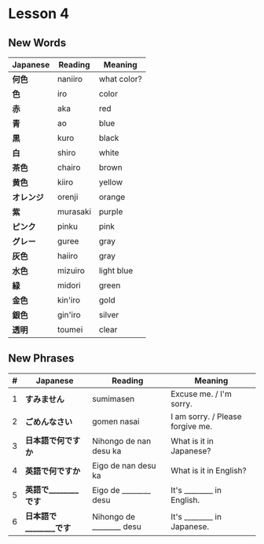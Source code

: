 # Lesson 4

## New Words

| Japanese       | Reading      | Meaning       |
| -------------- | ------------ | ------------- |
| **何色**       | naniiro      | what color?   |
| **色**         | iro          | color         |
| **赤**         | aka          | red           |
| **青**         | ao           | blue          |
| **黒**         | kuro         | black         |
| **白**         | shiro        | white         |
| **茶色**       | chairo       | brown         |
| **黄色**       | kiiro        | yellow        |
| **オレンジ**   | orenji       | orange        |
| **紫**         | murasaki     | purple        |
| **ピンク**     | pinku        | pink          |
| **グレー**     | guree        | gray          |
| **灰色**       | haiiro       | gray          |
| **水色**       | mizuiro      | light blue    |
| **緑**         | midori       | green         |
| **金色**       | kin'iro      | gold          |
| **銀色**       | gin'iro      | silver        |
| **透明**       | toumei       | clear         |

## New Phrases

| #  | Japanese                          | Reading               | Meaning                                |
| -- | --------------------------------- | --------------------- | -------------------------------------- |
| 1  | **すみません**                    | sumimasen             | Excuse me. / I'm sorry.                |
| 2  | **ごめんなさい**                  | gomen nasai           | I am sorry. / Please forgive me.       |
| 3  | **日本語で何ですか**              | Nihongo de nan desu ka| What is it in Japanese?                |
| 4  | **英語で何ですか**                | Eigo de nan desu ka   | What is it in English?                 |
| 5  | **英語で________です**            | Eigo de ________ desu | It's ________ in English.              |
| 6  | **日本語で________です**          | Nihongo de ________ desu | It's ________ in Japanese.            |

